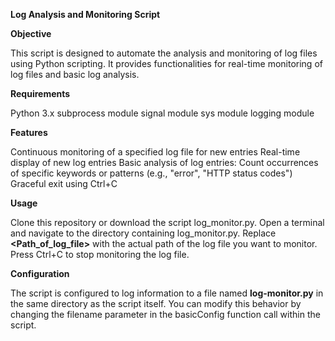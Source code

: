 **Log Analysis and Monitoring Script**

**Objective**

This script is designed to automate the analysis and monitoring of log files using Python scripting. It provides functionalities for real-time monitoring of log files and basic log analysis.

**Requirements**

Python 3.x
subprocess module
signal module
sys module
logging module


**Features**

Continuous monitoring of a specified log file for new entries
Real-time display of new log entries
Basic analysis of log entries:
Count occurrences of specific keywords or patterns (e.g., "error", "HTTP status codes")
Graceful exit using Ctrl+C

**Usage**

Clone this repository or download the script log_monitor.py.
Open a terminal and navigate to the directory containing log_monitor.py.
Replace **<Path_of_log_file>** with the actual path of the log file you want to monitor.
Press Ctrl+C to stop monitoring the log file.

**Configuration**

The script is configured to log information to a file named **log-monitor.py** in the same directory as the script itself. You can modify this behavior by changing the filename parameter in the basicConfig function call within the script.
